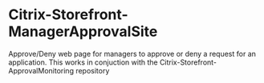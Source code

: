 # Citrix-Storefront-ManagerApprovalSite
Approve/Deny web page for managers to approve or deny a request for an application. This works in conjuction with the Citrix-Storefront-ApprovalMonitoring repository

